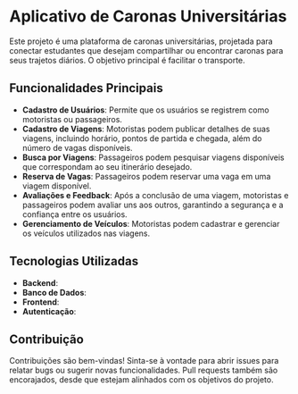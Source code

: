 # Aplicativo de Caronas Universitárias

Este projeto é uma plataforma de caronas universitárias, projetada para conectar estudantes que desejam compartilhar ou encontrar caronas para seus trajetos diários. O objetivo principal é facilitar o transporte.

## Funcionalidades Principais

- **Cadastro de Usuários**: Permite que os usuários se registrem como motoristas ou passageiros.
- **Cadastro de Viagens**: Motoristas podem publicar detalhes de suas viagens, incluindo horário, pontos de partida e chegada, além do número de vagas disponíveis.
- **Busca por Viagens**: Passageiros podem pesquisar viagens disponíveis que correspondam ao seu itinerário desejado.
- **Reserva de Vagas**: Passageiros podem reservar uma vaga em uma viagem disponível.
- **Avaliações e Feedback**: Após a conclusão de uma viagem, motoristas e passageiros podem avaliar uns aos outros, garantindo a segurança e a confiança entre os usuários.
- **Gerenciamento de Veículos**: Motoristas podem cadastrar e gerenciar os veículos utilizados nas viagens.

## Tecnologias Utilizadas

- **Backend**: 
- **Banco de Dados**: 
- **Frontend**: 
- **Autenticação**:

## Contribuição

Contribuições são bem-vindas! Sinta-se à vontade para abrir issues para relatar bugs ou sugerir novas funcionalidades. Pull requests também são encorajados, desde que estejam alinhados com os objetivos do projeto.
